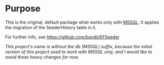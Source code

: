 ﻿# Purpose
This is the original, default package what works only with [MSSQL](https://www.nuget.org/packages/Microsoft.EntityFrameworkCore.SqlServer). 
It applies the migration of the SeederHistory table in it.

For further info, see https://github.com/bandii/EFSeeder

_This project's name is without the db (MSSQL) suffix, because the initial version of this project used to work with MSSQL only, and
I would like to avoid these heavy changes for now._